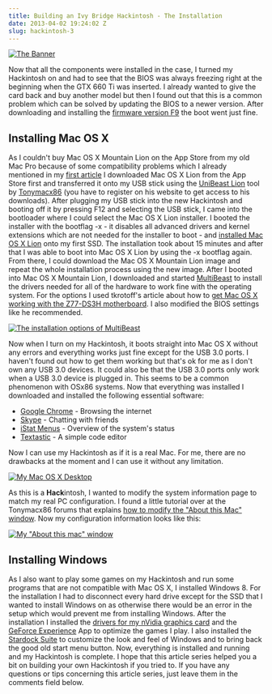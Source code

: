 ```yaml
---
title: Building an Ivy Bridge Hackintosh - The Installation
date: 2013-04-02 19:24:02 Z
slug: hackintosh-3
---
```


[![The Banner](/assets/2013/04/hackintosh-3-banner.jpg)](/assets/2013/04/hackintosh-3-banner.jpg)

Now that all the components were installed in the case, I turned my Hackintosh on and had to see that the BIOS was always freezing right at the beginning when the GTX 660 Ti was inserted. I already wanted to give the card back and buy another model but then I found out that this is a common problem which can be solved by updating the BIOS to a newer version. After downloading and installing the [firmware version F9](http://www.gigabyte.com/products/product-page.aspx?pid=4326#bios "The download page for the BIOS updates") the boot went just fine.

## Installing Mac OS X

As I couldn't buy Mac OS X Mountain Lion on the App Store from my old Mac Pro because of some compatibility problems which I already mentioned in my [first article](http://leolabs.org/blog/hackintosh-part-1/ "Building an Ivy Bridge Hackintosh – The parts") I downloaded Mac OS X Lion from the App Store first and transferred it onto my USB stick using the [UniBeast Lion](http://www.tonymacx86.com/downloads.php?do=file&id=161 "UniBeast Lion") tool by [Tonymacx86](http://www.tonymacx86.com/ "Tonymacx86's Homepage") (you have to register on his website to get access to his downloads). After plugging my USB stick into the new Hackintosh and booting off it by pressing F12 and selecting the USB stick, I came into the bootloader where I could select the Mac OS X Lion installer. I booted the installer with the bootflag -x - it disables all advanced drivers and kernel extensions which are not needed for the installer to boot - and [installed Mac OS X Lion](http://tonymacx86.blogspot.de/2011/10/unibeast-install-mac-os-x-lion-using.html) onto my first SSD. The installation took about 15 minutes and after that I was able to boot into Mac OS X Lion by using the -x bootflag again. From there, I could download the Mac OS X Mountain Lion image and repeat the whole installation process using the new image. After I booted into Mac OS X Mountain Lion, I downloaded and started [MultiBeast](http://www.tonymacx86.com/downloads.php?do=file&id=155 "MultiBeast on Tonymacx86's Homepage") to install the drivers needed for all of the hardware to work fine with the operating system. For the options I used tkrotoff's article about how to [get Mac OS X working with the Z77-DS3H motherboard](https://github.com/tkrotoff/Gigabyte-GA-Z77-DS3H-rev1.1-Hackintosh "MultiBeast installation instructions"). I also modified the BIOS settings like he recommended.

[![The installation options of MultiBeast](/assets/2013/04/Bildschirmfoto-2013-04-02-um-19.35.20.png)](/assets/2013/04/Bildschirmfoto-2013-04-02-um-19.35.20.png)

Now when I turn on my Hackintosh, it boots straight into Mac OS X without any errors and everything works just fine except for the USB 3.0 ports. I haven't found out how to get them working but that's ok for me as I don't own any USB 3.0 devices. It could also be that the USB 3.0 ports only work when a USB 3.0 device is plugged in. This seems to be a common phenomenon with OSx86 systems. Now that everything was installed I downloaded and installed the following essential software:

*   [Google Chrome](http://chrome.google.com "Download Google Chrome") - Browsing the internet
*   [Skype](http://skype.com/ "Download Skype") - Chatting with friends
*   [iStat Menus](http://bjango.com/mac/istatmenus/ "Download iStat Menus") - Overview of the system's status
*   [Textastic](http://www.textasticapp.com/mac.html "Download Textastic") - A simple code editor

Now I can use my Hackintosh as if it is a real Mac. For me, there are no drawbacks at the moment and I can use it without any limitation.

[![My Mac OS X Desktop](/assets/2013/04/Bildschirmfoto-2013-04-02-um-20.59.45.png)](/assets/2013/04/Bildschirmfoto-2013-04-02-um-20.59.45.png)

As this is a **Hack**intosh, I wanted to modify the system information page to match my real PC configuration. I found a little tutorial over at the Tonymacx86 forums that explains [how to modify the "About this Mac" window](http://www.tonymacx86.com/customization/79536-mod-about-mac-10-8-a.html). Now my configuration information looks like this:

[![My "About this mac" window](/assets/2013/04/Bildschirmfoto-2013-04-02-um-21.00.39.png)](/assets/2013/04/Bildschirmfoto-2013-04-02-um-21.00.39.png)

## Installing Windows

As I also want to play some games on my Hackintosh and run some programs that are not compatible with Mac OS X, I installed Windows 8\. For the installation I had to disconnect every hard drive except for the SSD that I wanted to install Windows on as otherwise there would be an error in the setup which would prevent me from installing Windows. After the installation I installed the [drivers for my nVidia graphics card](http://www.geforce.com/drivers/results/59641 "Download the graphics card's driver") and the [GeForce Experience](http://www.geforce.com/drivers/geforce-experience "Download GeForce Experience") App to optimize the games I play. I also installed the [Stardock Suite](http://stardock.com/products/odnt/information.asp "Download the Stardock Suite (Object Desktop)") to customize the look and feel of Windows and to bring back the good old start menu button. Now, everything is installed and running and my Hackintosh is complete. I hope that this article series helped you a bit on building your own Hackintosh if you tried to. If you have any questions or tips concerning this article series, just leave them in the comments field below.
